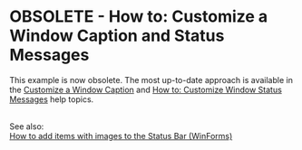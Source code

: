 # OBSOLETE - How to: Customize a Window Caption and Status Messages
<p>This example is now obsolete. The most up-to-date approach is available in the <a href="https://docs.devexpress.com/eXpressAppFramework/113252/application-shell-and-base-infrasctructure/application-personalization/customize-a-window-caption">Customize a Window Caption</a> and <a href="https://docs.devexpress.com/eXpressAppFramework/113253/ui-construction/templates/how-to-customize-window-status-messages-winforms">How to: Customize Window Status Messages</a> help topics.</p>
<p><br>See also:<br><a href="https://www.devexpress.com/Support/Center/p/Q471592">How to add items with images to the Status Bar (WinForms)</a><br><br></p>
